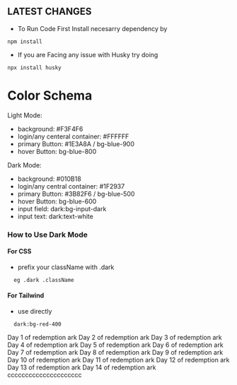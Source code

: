 ## LATEST CHANGES

- To Run Code First Install necesarry dependency by

```
npm install
```

- If you are Facing any issue with Husky try doing

```
npx install husky
```

# Color Schema

Light Mode:

- background: #F3F4F6
- login/any centeral container: #FFFFFF
- primary Button: #1E3A8A / bg-blue-900
- hover Button: bg-blue-800

Dark Mode:

- background: #010B18
- login/any central container: #1F2937
- primary Button: #3B82F6 / bg-blue-500
- hover Button: bg-blue-600
- input field: dark:bg-input-dark
- input text: dark:text-white

### How to Use Dark Mode

#### For CSS

- prefix your className with .dark

```
  eg .dark .className
```

#### For Tailwind

- use directly

```
  dark:bg-red-400
```

Day 1 of redemption ark
Day 2 of redemption ark
Day 3 of redemption ark
Day 4 of redemption ark
Day 5 of redemption ark
Day 6 of redemption ark
Day 7 of redemption ark
Day 8 of redemption ark
Day 9 of redemption ark
Day 10 of redemption ark
Day 11 of redemption ark
Day 12 of redemption ark
Day 13 of redemption ark
Day 14 of redemption ark
ccccccccccccccccccccc
